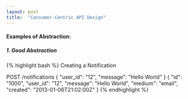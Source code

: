 ```yaml
---
layout: post
title:  "Consumer-Centric API Design"
---
```

#### Examples of Abstraction:
##### 1. Good Abstraction
{% highlight bash %}
Creating a Notification

POST /notifications
{
  "user_id": "12",
  "message": "Hello World"
}
{
  "id": "1000",
  "user_id": "12",
  "message": "Hello World",
  "medium": "email",
  "created": "2013-01-06T21:02:00Z"
}
{% endhighlight %}